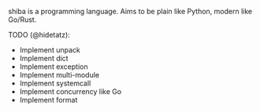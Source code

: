 shiba is a programming language. Aims to be plain like Python, modern like Go/Rust.

TODO (@hidetatz):
- Implement unpack
- Implement dict
- Implement exception
- Implement multi-module
- Implement systemcall
- Implement concurrency like Go
- Implement format
